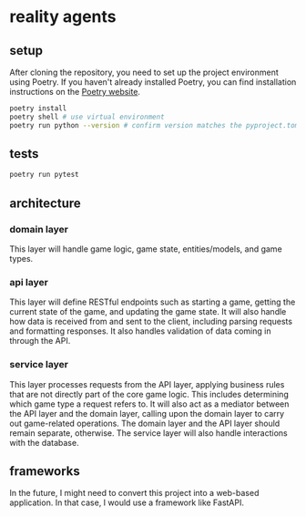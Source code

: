 # reality agents

## setup

After cloning the repository, you need to set up the project environment using Poetry. If you haven't already installed Poetry, you can find installation instructions on the [Poetry website](https://python-poetry.org/docs/).

```bash
poetry install
poetry shell # use virtual environment
poetry run python --version # confirm version matches the pyproject.toml
```

## tests

```bash
poetry run pytest
```


## architecture

### domain layer

This layer will handle game logic, game state, entities/models, and game types.

### api layer

This layer will define RESTful endpoints such as starting a game, getting the current state of the game, and updating the game state.  It will also handle how data is received from and sent to the client, including parsing requests and formatting responses.  It also handles validation of data coming in through the API.

### service layer

This layer processes requests from the API layer, applying business rules that are not directly part of the core game logic.  This includes determining which game type a request refers to.  It will also act as a mediator between the API layer and the domain layer, calling upon the domain layer to carry out game-related operations.  The domain layer and the API layer should remain separate, otherwise.  The service layer will also handle interactions with the database.

## frameworks

In the future, I might need to convert this project into a web-based application. In that case, I would use a framework like FastAPI. 

